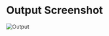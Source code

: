 # Output Screenshot
![Output](https://github.com/user-attachments/assets/62328a94-6029-491b-af5d-1c35a4592907)
